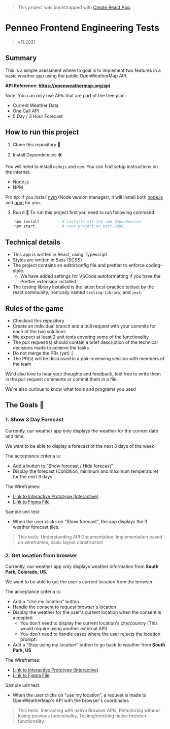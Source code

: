 > This project was bootstrapped with [Create React App](https://github.com/facebook/create-react-app).

# Penneo Frontend Engineering Tests

> v11.2021

## Summary

This is a simple asessment where to goal is to implement two features in a basic weather app using the public OpenWeatherMap API.

**API Reference: https://openweathermap.org/api**

Note: You can only use APIs that are part of the free plan:

-   Current Weather Data
-   One Call API
-   5 Day / 3 Hour Forecast

## How to run this project

1. Clone this repository 🔬

2. Install Dependencies 🛠

You will need to install `nodejs` and `npm`. You can find setup instructions on the internet.

-   Node.js
-   NPM

Pro tip: If you install [nvm](https://github.com/creationix/nvm) (Node version manager), it will install both [node.js](http://nodejs.org/) and [npm](https://www.npmjs.org/) for you.

3. Run it 🏃
   To run this project first you need to run following command

```sh
    npm install          # installs all the npm dependencies
    npm start            # runs project on port 3000.
```

## Technical details

-   This app is written in React, using Typescript
-   Styles are written in Sass (SCSS)
-   The project contains an editorconfig file and prettier to enforce coding-style.
    -   We have added settings for VSCode autoformatting if you have the Prettier extension installed
-   The testing library installed is the latest best-practice toolset by the react community, Ironically named `testing-library`, and `jest`.

## Rules of the game

-   Checkout this repository
-   Create an individual branch and a pull request with your commits for each of the two solutions
-   We expect at least 2 unit tests covering some of the functionality
-   The pull request(s) should contain a brief description of the technical decisions made to achieve the tasks
-   Do not merge the PRs (yet) :)
-   The PR(s) will be discussed in a pair-reviewing session with members of the team

We'd also love to hear your thoughts and feedback, feel free to write them in the pull request comments or commit them in a file.

We're also curious to know what tools and programs you used

## The Goals 🎯

### 1. Show 3 Day Forecast

Currently, our weather app only displays the weather for the current date and time.

We want to be able to display a forecast of the next 3 days of the week

The acceptance criteria is:

-   Add a button to "Show forecast / Hide forecast"
-   Display the forecast (Condition, minimum and maximum temperature) for the next 3 days

The Wireframes:

-   [Link to Interactive Prototype (Interactive)](https://www.figma.com/proto/azQUkHEoX19yjbiTVojoWM/Frontend-Test---Goal-1?node-id=1%3A3&scaling=min-zoom&page-id=0%3A1&starting-point-node-id=1%3A3&show-proto-sidebar=1)
-   [Link to Figma File](https://www.figma.com/file/azQUkHEoX19yjbiTVojoWM/Frontend-Test---Goal-1?node-id=1%3A3)

Sample unit test:

-   When the user clicks on "Show forecast", the app displays the 3 weather forecast tiles.

> This tests: Understanding API Documentation, Implementation based on wireframes, basic layout construction

### 2. Get location from browser

Currently, our weather app only displays weather information from **South Park, Colorado, US**.

We want to be able to get the user's current location from the browser

The acceptance criteria is:

-   Add a "Use my location" button.
-   Handle the consent to request browser's location
-   Display the weather for the user's current location when the consent is accepted
    -   You don't need to display the current location's city/country (This would require using another external API)
    -   You don't need to handle cases where the user rejects the location prompt.
-   Add a "Stop using my location" button to go back to weather from **South Park, US**

The Wireframes:

-   [Link to Interactive Prototype (Interactive)](https://www.figma.com/proto/d8w1sNNabWeM27DVzSW0MO/Frontend-Test---Goal-2?node-id=1%3A3&scaling=min-zoom&page-id=0%3A1&starting-point-node-id=1%3A3&show-proto-sidebar=1)
-   [Link to Figma File](https://www.figma.com/file/d8w1sNNabWeM27DVzSW0MO/Frontend-Test---Goal-2?node-id=1%3A3)

Sample unit test:

-   When the user clicks on "use my location", a request is made to OpenWeatherMap's API with the browser's coordinates

> This tests: Interacting with native Browser APIs, Refactoring without losing previous functionality, Testing/mocking native browser functionality.
